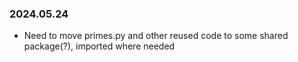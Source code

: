 ### 2024.05.24
* Need to move primes.py and other reused code to some shared package(?), imported where needed

<!-- # Prepare backup output file
"""Below code inspired by stackoverflow post by user hetsch:
    Post: https://stackoverflow.com/a/14125914
    User: https://stackoverflow.com/users/1230358/hetsch"""
file_name = f"{sub('[-.: ]', '', str(datetime.now()))}.txt"
directory = os.path.join(os.getcwd(), r'out')
# Make directory if non-existant
if not os.path.exists(directory):
    os.makedirs(directory)
# Open the file!
fp = open(os.path.join(directory, file_name), "w") -->

